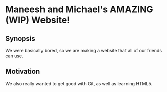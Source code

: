 # Maneesh and Michael's AMAZING (WIP) Website!

## Synopsis
We were basically bored, so we are making a website that all of our friends can use.

## Motivation
We also really wanted to get good with Git, as well as learning HTML5. 
